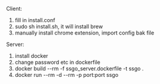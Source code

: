 Client:
1. fill in install.conf
2. sudo sh install.sh, it will install brew
3. manually install chrome extension, import config bak file

Server:
1. install docker
2. change password etc in dockerfile
3. docker build --rm -f ssgo_server.dockerfile -t ssgo .
4. docker run --rm -d --rm -p port:port ssgo
